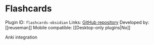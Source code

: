 # Flashcards

Plugin ID: `flashcards-obsidian`
Links: [GitHub repository](https://github.com/reuseman/flashcards-obsidian)
Developed by: [[reuseman]]
Mobile compatible: [[Desktop-only plugins|No]]

Anki integration

